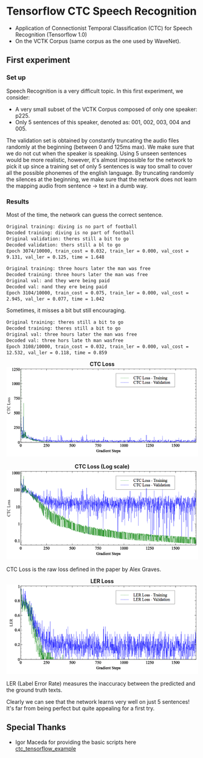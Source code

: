 # Tensorflow CTC Speech Recognition
- Application of Connectionist Temporal Classification (CTC) for Speech Recognition (Tensorflow 1.0) 
- On the VCTK Corpus (same corpus as the one used by WaveNet).

## First experiment

### Set up
Speech Recognition is a very difficult topic. In this first experiment, we consider:
- A very small subset of the VCTK Corpus composed of only one speaker: p225.
- Only 5 sentences of this speaker, denoted as: 001, 002, 003, 004 and 005.

The validation set is obtained by constantly truncating the audio files randomly at the beginning (between 0 and 125ms max). We make sure that we do not cut when the speaker is speaking. Using 5 unseen sentences would be more realistic, however, it's almost impossible for the network to pick it up since a training set of only 5 sentences is way too small to cover all the possible phonemes of the english language. By truncating randomly the silences at the beginning, we make sure that the network does not learn the mapping audio from sentence -> text in a dumb way.

### Results

Most of the time, the network can guess the correct sentence.
```
Original training: diving is no part of football
Decoded training: diving is no part of football
Original validation: theres still a bit to go
Decoded validation: thers still a bl to go
Epoch 3074/10000, train_cost = 0.032, train_ler = 0.000, val_cost = 9.131, val_ler = 0.125, time = 1.648
```

```
Original training: three hours later the man was free
Decoded training: three hours later the man was free
Original val: and they were being paid 
Decoded val: nand they ere being paid  
Epoch 3104/10000, train_cost = 0.075, train_ler = 0.000, val_cost = 2.945, val_ler = 0.077, time = 1.042
```

Sometimes, it misses a bit but still encouraging.
```
Original training: theres still a bit to go
Decoded training: theres still a bit to go
Original val: three hours later the man was free
Decoded val: three hors late th man wasfree
Epoch 3108/10000, train_cost = 0.032, train_ler = 0.000, val_cost = 12.532, val_ler = 0.118, time = 0.859
```

<p align="center">
  <b>CTC Loss</b><br>
  <img src="veusz/ctc_loss_1.png" width="600">
</p>

<p align="center">
  <b>CTC Loss (Log scale)</b><br>
  <img src="veusz/ctc_loss_2.png" width="600">
</p>
CTC Loss is the raw loss defined in the paper by Alex Graves.

<p align="center">
  <b>LER Loss</b><br>
  <img src="veusz/ler_loss_1.png" width="600">
</p>
LER (Label Error Rate) measures the inaccuracy between the predicted and the ground truth texts.

Clearly we can see that the network learns very well on just 5 sentences! It's far from being perfect but quite appealing for a first try.

## Special Thanks
- Igor Maceda for providing the basic scripts here [ctc_tensorflow_example](https://github.com/igormq/ctc_tensorflow_example)
